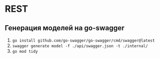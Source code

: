 # REST

## Генерация моделей на go-swagger
1. `go install github.com/go-swagger/go-swagger/cmd/swagger@latest`
2. `swagger generate model -f ./api/swagger.json -t ./internal/`
3. `go mod tidy`